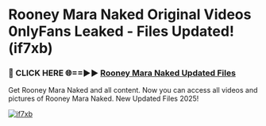 # Rooney Mara Naked Original Videos 0nlyFans Leaked - Files Updated! (if7xb)

<h3>🔴 CLICK HERE 🌐==►► <a href="https://tinyurl.com/up5wt9bj" rel="nofollow">Rooney Mara Naked Updated Files</a></h3>

Get Rooney Mara Naked and all content. Now you can access all videos and pictures of Rooney Mara Naked. New Updated Files 2025!

[![if7xb](https://i.imgur.com/ABiUzMV.gif)](https://tinyurl.com/up5wt9bj)
